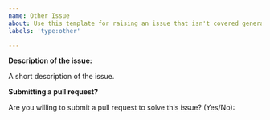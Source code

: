```yaml
---
name: Other Issue
about: Use this template for raising an issue that isn't covered generally
labels: 'type:other'

---
```


<!-- Check our our Github Issue Policy (https://github.com/DBOMproject/community/blob/master/ISSUES.md) to know more -->

**Description of the issue:**

A short description of the issue.

**Submitting a pull request?**

Are you willing to submit a pull request to solve this issue? (Yes/No): 